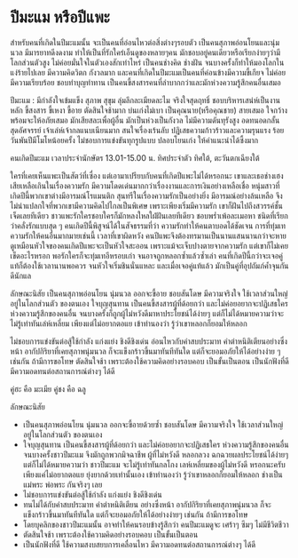 # ปีมะแม หรือปีแพะ

สำหรับคนที่เกิดในปีมะแมนั้น จะเป็นคนที่อ่อนไหวต่อสิ่งต่างๆรอบตัว เป็นคนสุภาพอ่อนโยนและนุ่มนวล มีมารยาทดีงดงาม ทำให้เป็นที่รักใคร่เอ็นดูของหลายๆคน มักชอบอยู่คนเดียวหรือเรียกง่ายๆว่ามีโลกส่วนตัวสูง 
ไม่ค่อยมั่นใจในตัวเองสักเท่าไหร่ เป็นคนช่างคิด ช่างฝัน จนบางครั้งก็ทำให้มองโลกในแง่ร้ายไปเลย มีความคิดวิตก กังวลมาก และคนที่เกิดในปีมะแมเป็นคนที่ค่อนข้างมีความขี้เกียจ ไม่ค่อยมีความเรียบร้อย 
ชอบทำบุญทำทาน เป็นคนขี้สงสารคนที่ลำบากกว่าและมักห่วงความรู้สึกคนอื่นเสมอ

ปีมะแม : มีกำลังใจเข้มแข็ง สุภาพ สุขุม ลุ่มลึกละเมียดละไม จริงใจสุดฤทธิ์ ชอบบริหารเสน่ห์เป็นงานหลัก ขี้สงสาร ขี้เหงา ขี้อาย ตัดสินใจช้ามาก บ่นเก่งไม่เบา เป็นคุณนาย(หรือคุณชาย) สายเสมอ 
ใจกว้าง พร้อมจะให้อภัยเสมอ มักเสียสละเพื่อผู้อื่น มักเป็นห่วงเป็นกังวล ไม่มีความดันทุรังสูง อดทนอดกลั้น สุดอัศจรรย์ เจ้าเล่ห์เจ้ากลแนบเนียนมาก สนใจเรื่องเร้นลับ ปฏิเสธความก้าวร้าวและความรุนแรง 
ร้อยวันพันปีมีโมโหน้อยครั้ง ไม่ชอบการแข่งขันทุกรูปแบบ ปลอบโยนเก่ง ให้คำแนะนำได้ซึ้งมาก

คนเกิดปีมะแม เวลาประจำนักษัตร 13.01-15.00 น.  ทิศประจำตัว ทิศใต้, ตะวันตกเฉียงใต้

ใครที่เคยเห็นแพะเป็นสัตว์ที่เซื่อง แต่เอามาเปรียบกับคนที่เกิดปีแพะไม่ได้หรอกนะ เขาและเธอช่างเฮงเสียเหลือเกินในเรื่องความรัก มีความโดดเด่นมากกว่าเรื่องงานและการเงินอย่างเหลือเชื่อ 
หนุ่มสาวที่เกิดปีนี้พวกเขาต่างมีอารมณ์โรแมนติก สุนทรีในเรื่องความรักเป็นอย่างยิ่ง มีอารมณ์อย่างล้นเหลือ จึงไม่น่าแปลกใจที่พวกเขามีความคิดไปไกลเป็นพิเศษ เพราะเพียงเริ่มมีความรัก 
เขาก็ฝันไปถึงสวรรค์ชั้นเจ็ดเลยทีเดียว ชาวแพะรักใครชอบใครก็มักหลงใหลใฝ่ฝันเลยทีเดียว ชอบพร่ำเพ้อละเมอหา ชนิดที่เรียกว่าคลั่งรักแบบสุด ๆ คนเกิดปีนี้พิสูจน์ได้ในสัจธรรมที่ว่า 
ความรักทำให้คนตาบอดได้ชัดเจน การที่ทุ่มเทความรักให้คนอื่นมากมายเช่นนี้ เวลาที่เขาผิดหวัง คนปีแพะจึงต้องทรมานเป็นนานแสนนานกว่าจะหาย ดูเหมือนหัวใจของคนเกิดปีแพะจะเป็นหัวใจสะออน 
เพราะแม้จะเจ็บปางตายจากความรัก แต่เขาก็ไม่เคยเข็ดอะไรหรอก พอรักใครก็จะทุ่มเทอีหรอบเก่า จนอาจถูกหลอกซ้ำแล้วซ้ำเล่า คนที่เกิดปีนี้กว่าจะเจอคู่แท้ก็ต้องใช้เวลานานพอควร จนหัวใจเริ่มชินนั่นแหละ 
และเมื่อเจอคู่แท้แล้ว มักเป็นคู่ที่อุปถัมภ์ค้ำจุนกันดีนักแล

ลักษณะนิสัย
เป็นคนสุภาพอ่อนโยน นุ่มนวล ออกจะขี้อาย ชอบสันโดษ มีความจริงใจ ใช้เวลาส่วนใหญ่อยู่ในโลกส่วนตัว ของตนเอง ใจบุญสุนทาน เป็นคนขี้สงสารผู้ที่ด้อยกว่า และไม่ค่อยอยากจะปฏิเสธใคร 
ห่วงความรู้สึกของคนอื่น จนบางครั้งก็ถูกผู้ไม่หวังดีมาหาประโยชน์ได้ง่ายๆ แต่ก็ไม่ได้หมายความว่าจะไม่รู้เท่าทันเล่ห์เหลี่ยม เพียงแต่ไม่อยากตอแย เข้าทำนองว่า รู้ว่าเขาหลอกก็ยอมให้หลอก

ไม่ชอบการแข่งขันต่อสู้ใช้กำลัง แก่งแย่ง ชิงดีชิงเด่น อ่อนไหวกับคำสบประมาท คำตำหนิติเตียนอย่างซึ่งหน้า อากัปกิริยาที่เคยสุภาพนุ่มนวล ก็จะแข็งกร้าวขึ้นมาทันทีทันใด 
แต่ก็จะยอมอภัยให้ได้อย่างง่าย ๆ เช่นกัน ถ้ามีการขอโทษ ตัดสินใจช้า เพราะต้องใช้ความคิดอย่างรอบคอบ เป็นขั้นเป็นตอน เป็นนักฟังที่ดี มีความอดทนต่อสถานการณ์ต่างๆ ได้ดี

คู่ฮะ คือ มะเมีย        คู่ชง คือ ฉลู

ลักษณะนิสัย

- เป็นคนสุภาพอ่อนโยน นุ่มนวล ออกจะขี้อายด้วยซ้ำ ชอบสันโดษ  มีความจริงใจ ใช้เวลาส่วนใหญ่อยู่ในโลกส่วนตัว ของตนเอง
- ใจบุญสุนทาน เป็นคนขี้สงสารผู้ที่ด้อยกว่า และไม่ค่อยอยากจะปฏิเสธใคร ห่วงความรู้สึกของคนอื่น จนบางครั้งชาวปีมะแม จึงมักถูกพวกมิจฉาชีพ ผู้ที่ไม่หวังดี หลอกลวง ฉกฉวยผลประโยชน์ได้ง่ายๆ แต่ก็ไม่ได้หมายความว่า ชาวปีมะแม จะไม่รู้เท่าทันกลโกง เลห์เหลี่ยมของผู้ไม่หวังดี หรอกนะครับ เพียงแค่ไม่อยากตอแย ยุ่งยากด้วยเท่านั้นเอง เข้าทำนองว่า รู้ว่าเขาหลอกก็ยอมให้หลอก ช่างเป็นแม่พระ พ่อพระ กันจริงๆ เลย
- ไม่ชอบการแข่งขันต่อสู้ใช้กำลัง แก่งแย่ง ชิงดีชิงเด่น
- ทนไม่ได้กับคำสบประมาท คำตำหนิติเตียน อย่างซึ่งหน้า อากัปกิริยาที่เคยสุภาพนุ่มนวล ก็จะแข็งกร้าวขึ้นมาทันทีทันใด แต่ก็จะยอมอภัยให้ได้อย่างง่ายๆ เช่นกัน ถ้ามีการขอโทษ
- โดยบุคลิกของชาวปีมะแมนั้น อาจทำให้คนรอบข้างรู้สึกว่า คนปีมะแมดูจะ เศร้าๆ ซึมๆ ไม่มีชีวิตชีวา
- ตัดสินใจช้า เพราะต้องใช้ความคิดอย่างรอบคอบ เป็นขั้นเป็นตอน
- เป็นนักฟังที่ดี ใช้ความสงบสยบการเคลื่อนไหว มีความอดทนต่อสถานการณ์ต่างๆ ได้ดี
